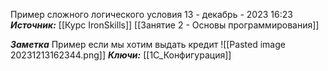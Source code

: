 
Пример сложного логического условия
 13 - декабрь - 2023  16:23 
***Источник:***  [[Курс IronSkills]] [[Занятие 2 - Основы программирования]]

***Заметка*** 
Пример если мы хотим выдать кредит
![[Pasted image 20231213162344.png]]
***Ключи:*** [[1С_Конфигурация]]